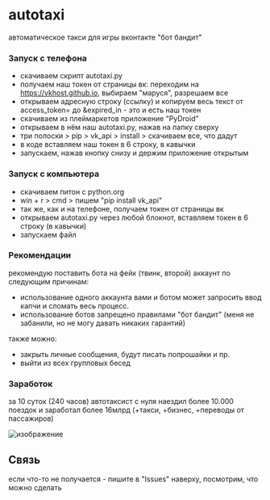 # autotaxi
автоматическое такси для игры вконтакте "бот бандит"

### Запуск с телефона

- скачиваем скрипт autotaxi.py
- получаем наш токен от страницы вк: переходим на https://vkhost.github.io, выбираем "маруся", разрешаем все
- открываем адресную строку (ссылку) и копируем весь текст от access_token= до &expired_in - это и есть наш токен
- скачиваем из плеймаркетов приложение "PyDroid"
- открываем в нём наш autotaxi.py, нажав на папку сверху
- три полоски > pip > vk_api > install > скачиваем все, что дадут
- в коде вставляем наш токен в 6 строку, в кавычки
- запускаем, нажав кнопку снизу и держим приложение открытым

### Запуск с компьютера
- скачиваем питон с python.org
- win + r > cmd > пишем "pip install vk_api"
- так же, как и на телефоне, получаем токен от страницы вк
- открываем autotaxi.py через любой блокнот, вставляем токен в 6 строку (в кавычки)
- запускаем файл


### Рекомендации
рекомендую поставить бота на фейк (твинк, второй) аккаунт по следующим причинам:
- использование одного аккаунта вами и ботом может запросить ввод капчи и сломать весь процесс.
- использование ботов запрещено правилами "бот бандит" (меня не забанили, но не могу давать никаких гарантий)

также можно:
- закрыть личные сообщения, будут писать попрошайки и пр. 
- выйти из всех групповых бесед

### Заработок
за 10 суток (240 часов) автотаксист с нуля наездил более 10.000 поездок и заработал более 16млрд (+такси, +бизнес, +переводы от пассажиров)

![изображение](https://user-images.githubusercontent.com/102890231/181923470-f5b5aa3d-d391-4836-b9f6-96ef38f74bc7.png)


## Связь
если что-то не получается - пишите в "Issues" наверху, посмотрим, что можно сделать
